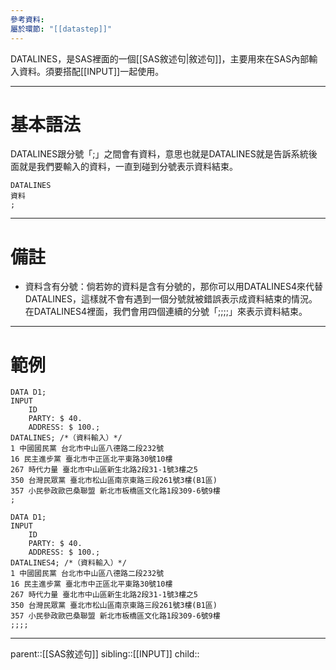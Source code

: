 ```yaml
---
參考資料: 
屬於環節: "[[datastep]]"
---
```

DATALINES，是SAS裡面的一個[[SAS敘述句|敘述句]]，主要用來在SAS內部輸入資料。須要搭配[[INPUT]]一起使用。
- - -
# 基本語法
DATALINES跟分號「;」之間會有資料，意思也就是DATALINES就是告訴系統後面就是我們要輸入的資料，一直到碰到分號表示資料結束。
```SAS
DATALINES
資料
;
```
- - -
# 備註
- 資料含有分號：倘若妳的資料是含有分號的，那你可以用DATALINES4來代替DATALINES，這樣就不會有遇到一個分號就被錯誤表示成資料結束的情況。在DATALINES4裡面，我們會用四個連續的分號「;;;;」來表示資料結束。
- - -
# 範例
```SAS
DATA D1;
INPUT
	ID
	PARTY: $ 40.
	ADDRESS: $ 100.;
DATALINES; /*（資料輸入）*/
1 中國國民黨 台北市中山區八德路二段232號
16 民主進步黨 臺北市中正區北平東路30號10樓
267 時代力量 臺北市中山區新生北路2段31-1號3樓之5
350 台灣民眾黨 臺北市松山區南京東路三段261號3樓(B1區)
357 小民參政歐巴桑聯盟 新北市板橋區文化路1段309-6號9樓
;
```


```SAS
DATA D1;
INPUT
	ID
	PARTY: $ 40.
	ADDRESS: $ 100.;
DATALINES4; /*（資料輸入）*/
1 中國國民黨 台北市中山區八德路二段232號
16 民主進步黨 臺北市中正區北平東路30號10樓
267 時代力量 臺北市中山區新生北路2段31-1號3樓之5
350 台灣民眾黨 臺北市松山區南京東路三段261號3樓(B1區)
357 小民參政歐巴桑聯盟 新北市板橋區文化路1段309-6號9樓
;;;;
```
- - -
parent::[[SAS敘述句]]
sibling::[[INPUT]]
child::